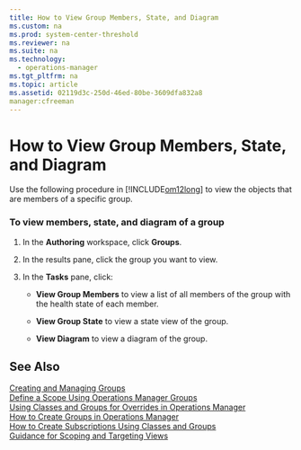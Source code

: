 ```yaml
---
title: How to View Group Members, State, and Diagram
ms.custom: na
ms.prod: system-center-threshold
ms.reviewer: na
ms.suite: na
ms.technology: 
  - operations-manager
ms.tgt_pltfrm: na
ms.topic: article
ms.assetid: 02119d3c-250d-46ed-80be-3609dfa832a8
manager:cfreeman
---
```

# How to View Group Members, State, and Diagram
Use the following procedure in [!INCLUDE[om12long](../../om/manage//om12long_md.md)] to view the objects that are members of a specific group.  
  
### To view members, state, and diagram of a group  
  
1.  In the **Authoring** workspace, click **Groups**.  
  
2.  In the results pane, click the group you want to view.  
  
3.  In the **Tasks** pane, click:  
  
    -   **View Group Members** to view a list of all members of the group with the health state of each member.  
  
    -   **View Group State** to view a state view of the group.  
  
    -   **View Diagram** to view a diagram of the group.  
  
## See Also  
[Creating and Managing Groups](../../om/manage/Creating-and-Managing-Groups.md)  
[Define a Scope Using Operations Manager Groups](../../om/manage/Define-a-Scope-Using-Operations-Manager-Groups.md)  
[Using Classes and Groups for Overrides in Operations Manager](../../om/manage/Using-Classes-and-Groups-for-Overrides-in-Operations-Manager.md)  
[How to Create Groups in Operations Manager](../../om/manage/How-to-Create-Groups-in-Operations-Manager.md)  
[How to Create Subscriptions Using Classes and Groups](../../om/manage/How-to-Create-Subscriptions-Using-Classes-and-Groups.md)  
[Guidance for Scoping and Targeting Views](../../om/manage/Guidance-for-Scoping-and-Targeting-Views.md)  
  
